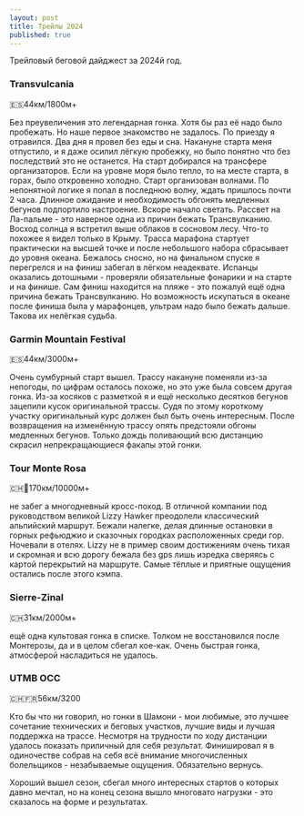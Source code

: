 ```yaml
---
layout: post
title: Трейлы 2024
published: true
---
```


Трейловый беговой дайджест за 2024й год.

### Transvulcania
🇪🇸44км/1800м+

Без преувеличения это легендарная гонка. Хотя бы раз её надо было пробежать. Но наше первое знакомство не задалось. По приезду я отравился. Два дня я провел без еды и сна. Накануне старта меня отпустило, и я даже осилил лёгкую пробежку, но было понятно что без последствий это не останется. На старт добирался на трансфере организаторов. Если на уровне моря было тепло, то на месте старта, в горах, было откровенно холодно. Старт организован волнами. По непонятной логике я попал в последнюю волну, ждать пришлось почти 2 часа. Длинное ожидание и необходимость обгонять медленных бегунов подпортило настроение. Вскоре начало светать. Рассвет на Ла-пальме - это наверное одна из причин бежать Трансвулканию. Восход солнца я встретил выше облаков в сосновом лесу. Что-то похожее я видел только в Крыму.
Трасса марафона стартует практически на высшей точке и после небольшого набора сбрасывает до уровня океана. Бежалось сносно, но на финальном спуске я перегрелся и на финиш забегал в лёгком неадеквате. Испанцы оказались дотошными - проверяли обязательные фонарики и на старте и на финише. Сам финиш находится на пляже - это пожалуй ещё одна причина бежать Трансвулканию. Но возможность искупаться в океане после финиша была у марафонцев, ультрам надо было бежать дальше. Такова их нелёгкая судьба.

### Garmin Mountain Festival
🇪🇸44км/3000м+

Очень сумбурный старт вышел. Трассу накануне поменяли из-за непогоды, по цифрам осталось похоже, но это уже была совсем другая гонка. Из-за косяков с разметкой я и ещё несколько десятков бегунов зацепили кусок оригинальной трассы. Судя по этому короткому участку оригинальный курс должен был быть очень интересным. После возвращения на изменённую трассу опять предстояли обгоны медленных бегунов. Только дождь поливающий всю дистанцию скрасил непрекращающиеся факапы этой гонки.

### Tour Monte Rosa
🇨🇭🤌170км/10000м+

не забег а многодневный кросс-поход. В отличной компании под руководством великой Lizzy Hawker преодолели классический альпийский маршрут. Бежали налегке, делая длинные остановки в горных рефьюджио и сказочных городках расположенных среди гор. Ночевали в отелях. Lizzy не в пример своим достижениям очень тихая и скромная и всю дорогу бежала без gps лишь изредка сверяясь с картой перекрытий на маршруте. Самые тёплые и приятные ощущения остались после этого кэмпа.

### Sierre-Zinal
🇨🇭31км/2000м+

ещё одна культовая гонка в списке. Толком не восстановился после Монтерозы, да и в целом сбегал кое-как. Очень быстрая гонка, атмосферой насладиться не удалось.

### UTMB OCC
🇨🇭🇫🇷56км/3200

Кто бы что ни говорил, но гонки в Шамони - мои любимые, это лучшее сочетание технических и беговых участков, лучшие виды и лучшая поддержка на трассе. Несмотря на трудности по ходу дистанции удалось показать приличный для себя результат. Финишировал я в одиночестве собрав на себя всё внимание многочисленных болельщиков - незабываемые ощущения. Обязательно вернусь.

Хороший вышел сезон, сбегал много интересных стартов о которых давно мечтал, но на конец сезона вышло многовато нагрузки - это сказалось на форме и результатах.
